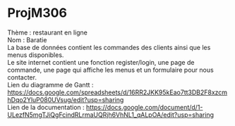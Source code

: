 # ProjM306
Thème : restaurant en ligne  
Nom : Baratie  
La base de données contient les commandes des clients ainsi que les menus disponibles.  
Le site internet contient une fonction register/login, une page de commande, une page qui affiche les menus et un formulaire pour nous contacter.  
Lien du diagramme de Gantt : https://docs.google.com/spreadsheets/d/16RR2JKK95kEao7tt3DB2F8xzcmhDqo2YluP080UVsug/edit?usp=sharing  
Lien de la documentation : https://docs.google.com/document/d/1-ULezfN5mgTJiQgFcindRLrmaUQRjh6VhNL1_qALpOA/edit?usp=sharing
